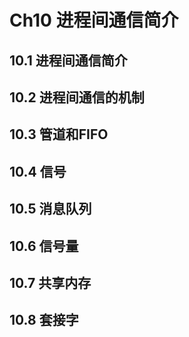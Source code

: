 # Ch10 进程间通信简介

## 10.1 进程间通信简介

## 10.2 进程间通信的机制

## 10.3 管道和FIFO

## 10.4 信号

## 10.5 消息队列

## 10.6 信号量

## 10.7 共享内存

## 10.8 套接字